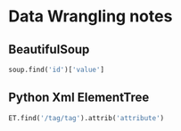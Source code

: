 # Data Wrangling notes

## BeautifulSoup

```python
soup.find('id')['value']
```


## Python Xml ElementTree

```python
ET.find('/tag/tag').attrib('attribute')
```
